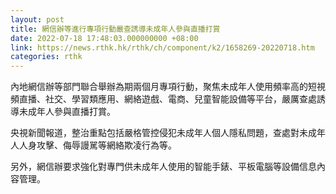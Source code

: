 ```yaml
---
layout: post
title: 網信辦等進行專項行動嚴查誘導未成年人參與直播打賞
date: 2022-07-18 17:48:03.000000000 +08:00
link: https://news.rthk.hk/rthk/ch/component/k2/1658269-20220718.htm
categories: rthk
---
```


內地網信辦等部門聯合舉辦為期兩個月專項行動，聚焦未成年人使用頻率高的短視頻直播、社交、學習類應用、網絡遊戲、電商、兒童智能設備等平台，嚴厲查處誘導未成年人參與直播打賞。

央視新聞報道，整治重點包括嚴格管控侵犯未成年人個人隱私問題，查處對未成年人人身攻擊、侮辱謾駡等網絡欺凌行為等。

另外，網信辦要求強化對專門供未成年人使用的智能手錶、平板電腦等設備信息內容管理。
